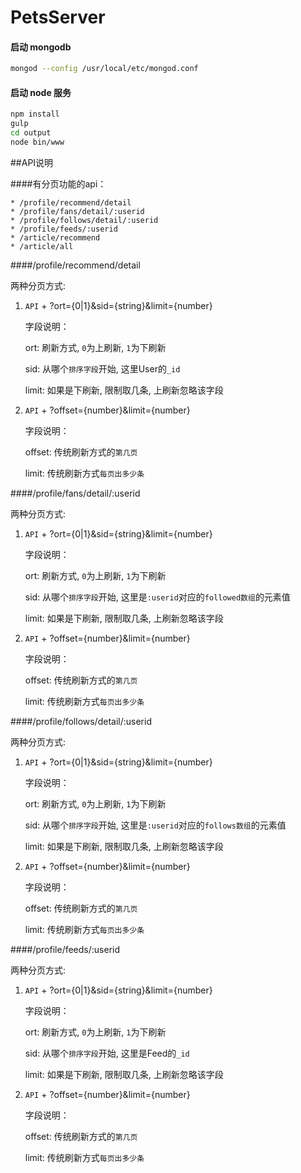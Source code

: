 PetsServer
==========

#### 启动 mongodb

``` bash
mongod --config /usr/local/etc/mongod.conf
```

#### 启动 node 服务
``` bash
npm install
gulp
cd output
node bin/www
```

##API说明

####有分页功能的api：

    * /profile/recommend/detail
    * /profile/fans/detail/:userid
    * /profile/follows/detail/:userid
    * /profile/feeds/:userid
    * /article/recommend
    * /article/all

####/profile/recommend/detail

两种分页方式:

1. `API` + ?ort={0|1}&sid={string}&limit={number}

    字段说明：
    
    ort: 刷新方式, `0`为上刷新, `1`为下刷新
    
    sid: 从哪个`排序字段`开始, 这里User的`_id`
    
    limit: 如果是下刷新, 限制取几条, 上刷新忽略该字段
        
2.  `API` + ?offset={number}&limit={number}

    字段说明：
    
    offset: 传统刷新方式的`第几页`
    
    limit: 传统刷新方式`每页出多少条`
    
####/profile/fans/detail/:userid

两种分页方式:

1. `API` + ?ort={0|1}&sid={string}&limit={number}

    字段说明：
    
    ort: 刷新方式, `0`为上刷新, `1`为下刷新
    
    sid: 从哪个`排序字段`开始, 这里是`:userid`对应的`followed数组`的元素值
    
    limit: 如果是下刷新, 限制取几条, 上刷新忽略该字段
        
2.  `API` + ?offset={number}&limit={number}

    字段说明：
    
    offset: 传统刷新方式的`第几页`
    
    limit: 传统刷新方式`每页出多少条`
    
####/profile/follows/detail/:userid

两种分页方式:

1. `API` + ?ort={0|1}&sid={string}&limit={number}

    字段说明：
    
    ort: 刷新方式, `0`为上刷新, `1`为下刷新
    
    sid: 从哪个`排序字段`开始, 这里是`:userid`对应的`follows数组`的元素值
    
    limit: 如果是下刷新, 限制取几条, 上刷新忽略该字段
        
2.  `API` + ?offset={number}&limit={number}

    字段说明：
    
    offset: 传统刷新方式的`第几页`
    
    limit: 传统刷新方式`每页出多少条`
    
####/profile/feeds/:userid

两种分页方式:

1. `API` + ?ort={0|1}&sid={string}&limit={number}

    字段说明：
    
    ort: 刷新方式, `0`为上刷新, `1`为下刷新
    
    sid: 从哪个`排序字段`开始, 这里是Feed的`_id`
    
    limit: 如果是下刷新, 限制取几条, 上刷新忽略该字段
        
2.  `API` + ?offset={number}&limit={number}

    字段说明：
    
    offset: 传统刷新方式的`第几页`
    
    limit: 传统刷新方式`每页出多少条`
    
